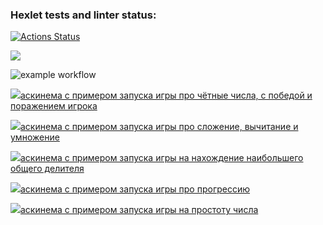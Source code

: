 ### Hexlet tests and linter status:
[![Actions Status](https://github.com/jediphorin/java-project-lvl1/workflows/hexlet-check/badge.svg)](https://github.com/jediphorin/java-project-lvl1/actions)

<a href="https://codeclimate.com/github/jediphorin/java-project-lvl1/maintainability"><img src="https://api.codeclimate.com/v1/badges/a99a88d28ad37a79dbf6/maintainability" /></a>

![example workflow](https://github.com/jediphorin/java-project-lvl1/actions/workflows/github-actions-demo.yml/badge.svg)

<a href="https://asciinema.org/a/rz3Ihzv9UYpDQVsBkiRtZR6yG" target="_blank"><img src="https://asciinema.org/a/rz3Ihzv9UYpDQVsBkiRtZR6yG.svg" />аскинема с примером запуска игры про чётные числа, с победой и поражением игрока</a>

<a href="https://asciinema.org/a/U6HXKmqGyxEtOepkTJlhVc1Fy" target="_blank"><img src="https://asciinema.org/a/U6HXKmqGyxEtOepkTJlhVc1Fy.svg" />аскинема с примером запуска игры про сложение, вычитание и умножение</a>

<a href="https://asciinema.org/a/5w1lXsLVvLTkTujfljqnTKs3B" target="_blank"><img src="https://asciinema.org/a/5w1lXsLVvLTkTujfljqnTKs3B.svg" />аскинема с примером запуска игры на нахождение наибольшего общего делителя</a>

<a href="https://asciinema.org/a/BXpflu25OBMPjBQOpQCpiwEIk" target="_blank"><img src="https://asciinema.org/a/BXpflu25OBMPjBQOpQCpiwEIk.svg" />аскинема с примером запуска игры про прогрессию</a>

<a href="https://asciinema.org/a/0MrjfisRFO2LhsM0VOfPpQGi1" target="_blank"><img src="https://asciinema.org/a/0MrjfisRFO2LhsM0VOfPpQGi1.svg" />аскинема с примером запуска игры на простоту числа</a>